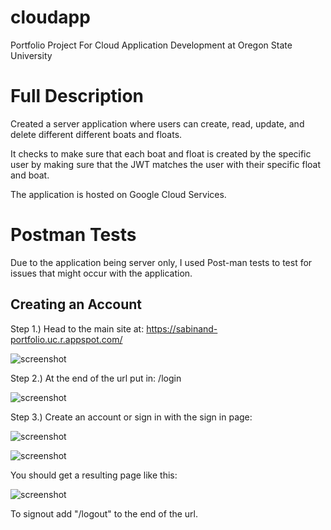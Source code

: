 # cloudapp
Portfolio Project For Cloud Application Development at Oregon State University

# Full Description
Created a server application where users can create, read, update, and delete different different boats and floats. 

It checks to make sure that each boat and float is created by the specific user by making sure that the JWT matches the user with their specific float and boat.

The application is hosted on Google Cloud Services.

# Postman Tests

Due to the application being server only, I used Post-man tests to test for issues that might occur with the application.

## Creating an Account

Step 1.) Head to the main site at: https://sabinand-portfolio.uc.r.appspot.com/

![screenshot](screenshot.png)

Step 2.) At the end of the url put in: /login

![screenshot](screenshot.png)

Step 3.) Create an account or sign in with the sign in page:

![screenshot](screenshot.png)

![screenshot](screenshot.png)

You should get a resulting page like this:

![screenshot](screenshot.png)

To signout add "/logout" to the end of the url.
